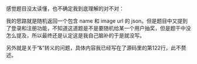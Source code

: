 感觉题目没太读懂，也不确定我到底理解的对不对：

我的思路就是随机返回一个包含 name 和 image url 的 json。但是题目中又提到了登录和注册功能，不知道这道题是不是要随机给某一个用户抽奖，但是题干中没怎么提及，所以最终还是认定这是我自己脑补的于是就没写。

另外就是关于“&”转义的问题，具体内容我已经写在了源码里的第122行，此不赘述。